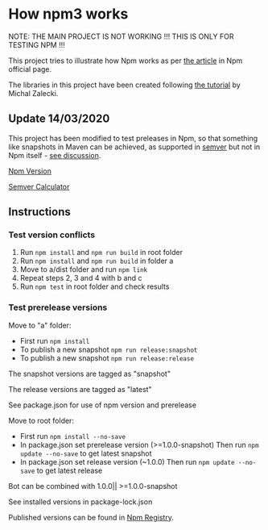 # How npm3 works

NOTE: THE MAIN PROJECT IS NOT WORKING !!! THIS IS ONLY FOR TESTING NPM !!!

This project tries to illustrate how Npm works as per [the article](https://npm.github.io/how-npm-works-docs/npm3/how-npm3-works.html) in Npm official page.

The libraries in this project have been created following [the tutorial](https://michalzalecki.com/creating-typescript-library-with-a-minimal-setup/) by Michal Zalecki.

## Update 14/03/2020

This project has been modified to test preleases in Npm, so that something like snapshots in Maven can be achieved, as supported in [semver](https://semver.org/) but not in Npm itself - [see discussion](https://github.com/npm/npm/pull/12936).

[Npm Version](https://docs.npmjs.com/cli/version)

[Semver Calculator](https://semver.npmjs.com/)

## Instructions

### Test version conflicts

1. Run `npm install` and `npm run build` in root folder
2. Run `npm install` and `npm run build` in folder a
3. Move to a/dist folder and run `npm link`
4. Repeat steps 2, 3 and 4 with b and c
5. Run `npm test` in root folder and check results

### Test prerelease versions

Move to "a" folder:
- First run `npm install`
- To publish a new snapshot `npm run release:snapshot`
- To publish a new snapshot `npm run release:release`

The snapshot versions are tagged as "snapshot"

The release versions are tagged as "latest"

See package.json for use of npm version and prerelease

Move to root folder:
- First run `npm install --no-save`
- In package.json set prerelease version (>=1.0.0-snapshot)
  Then run `npm update --no-save` to get latest snapshot
- In package.json set release version (~1.0.0)
  Then run `npm update --no-save` to get latest release

Bot can be combined with 1.0.0|| >=1.0.0-snapshot

See installed versions in package-lock.json

Published versions can be found in [Npm Registry](https://www.npmjs.com/package/npm-test-lib-a?activeTab=versions).
